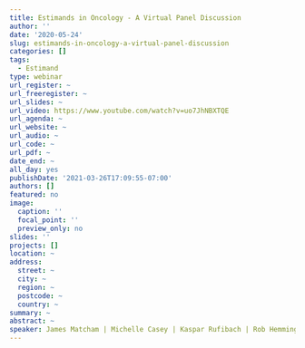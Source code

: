 ```yaml
---
title: Estimands in Oncology - A Virtual Panel Discussion
author: ''
date: '2020-05-24'
slug: estimands-in-oncology-a-virtual-panel-discussion
categories: []
tags: 
  - Estimand
type: webinar
url_register: ~
url_freeregister: ~
url_slides: ~
url_video: https://www.youtube.com/watch?v=uo7JhNBXTQE
url_agenda: ~
url_website: ~
url_audio: ~
url_code: ~
url_pdf: ~
date_end: ~
all_day: yes
publishDate: '2021-03-26T17:09:55-07:00'
authors: []
featured: no
image:
  caption: ''
  focal_point: ''
  preview_only: no
slides: ''
projects: []
location: ~
address:
  street: ~
  city: ~
  region: ~
  postcode: ~
  country: ~
summary: ~
abstract: ~
speaker: James Matcham | Michelle Casey | Kaspar Rufibach | Rob Hemmings | Andy Stone | Paul Terrill 
---
```

<!--more-->
